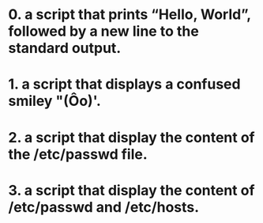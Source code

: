 # 0. a script that prints “Hello, World”, followed by a new line to the standard output.
# 1. a script that displays a confused smiley "(Ôo)'.
# 2. a script that display the content of the /etc/passwd file.
# 3. a script that display the content of /etc/passwd and /etc/hosts.
